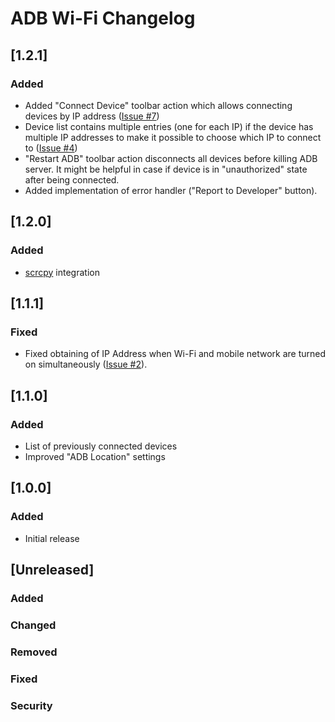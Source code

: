 <!-- Keep a Changelog guide -> https://keepachangelog.com -->

# ADB Wi-Fi Changelog

## [1.2.1]
### Added
- Added "Connect Device" toolbar action which allows connecting devices by IP address ([Issue #7](https://github.com/y-polek/ADB-Wi-Fi/issues/7))
- Device list contains multiple entries (one for each IP) if the device has multiple IP addresses to make it possible to choose which IP to connect to ([Issue #4](https://github.com/y-polek/ADB-Wi-Fi/issues/4))
- "Restart ADB" toolbar action disconnects all devices before killing ADB server.
  It might be helpful in case if device is in "unauthorized" state after being connected.
- Added implementation of error handler ("Report to Developer" button).

## [1.2.0]
### Added
- [scrcpy](https://github.com/Genymobile/scrcpy) integration

## [1.1.1]
### Fixed
- Fixed obtaining of IP Address when Wi-Fi and mobile network are turned on simultaneously ([Issue #2](https://github.com/y-polek/ADB-Wi-Fi/issues/2)).

## [1.1.0]
### Added
- List of previously connected devices
- Improved "ADB Location" settings

## [1.0.0]
### Added
- Initial release

## [Unreleased]
### Added

### Changed

### Removed

### Fixed

### Security

